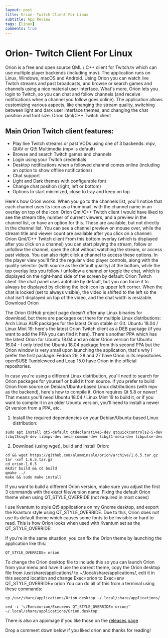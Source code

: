 ```yaml
---
layout: post
title: Orion- Twitch Client For Linux
subtitle: App Review
tags: [linux]
comments: true
---
```


# Orion- Twitch Client For Linux

Orion is a free and open source QML / C++ client for Twitch.tv which can use multiple player backends (including mpv). The application runs on Linux, Windows, macOS and Android. Using Orion you can watch live Twitch streams and past broadcasts, and browse or search games and channels using a nice material user interface. What's more, Orion lets you login to Twitch, so you can chat and follow channels (and receive notifications when a channel you follow goes online). The application allows customizing various aspects, like changing the stream quality, switching between light and dark user interface themes, and changing the chat position and font size.
Orion Qml/C++ Twitch client

## Main Orion Twitch client features:
- Play live Twitch streams or past VODs using one of 3 backends: mpv, QtAV or Qt5 Multimedia (mpv is default)
- Browse and search Twitch games and channels
- Login using your Twitch credentials
- Desktop notifications when a followed channel comes online (including an option to show offline notifications)
- Chat support
- Light and Dark themes with configurable font
- Change chat position (right, left or bottom)
- Options to start minimized, close to tray and keep on top

Here's how Orion works. When you go to the channels list, you'll notice that each channel uses its icon as a thumbnail, with the channel name in an overlay on top of the icon:
Orion Qml/C++ Twitch client
I would have liked to see the stream title, number of current viewers, and a preview in the channel list, or have an option for this. These are available, but not directly in the channel list. You can see a channel preview on mouse over, while the stream title and viewer count are available after you click on a channel:
Orion Qml/C++ Twitch client
From this bottom overlay (which is displayed after you click on a channel) you can start playing the stream, follow or unfollow the channel, open the chat without watching the stream, or access past videos. You can also right click a channel to access these options. In the player view you'll find the regular video player controls, along with the quality selector (with source as the default quality) at the bottom, while the top overlay lets you follow / unfollow a channel or toggle the chat, which is displayed on the right-hand side of the screen by default:
Orion Twitch client
The chat panel uses autohide by default, but you can force it to always be displayed by clicking the lock icon its upper left corner. When the chat is locked (set to always visible), the video is shifted to the left so the chat isn't displayed on top of the video, and the chat width is resizable.
Download Orion

The Orion GitHub project page doesn't offer any Linux binaries for download, but there are packages out there for multiple Linux distributions:
Arch Linux AUR packages for the latest Orion stable or Git.
Ubuntu 18.04 / Linux Mint 19: here's the latest Orion Twitch client as a DEB package (if you want to add the PPA you can find it here). There's another PPA which has the latest Orion for Ubuntu 18.04 and an older Orion version for Ubuntu 16.04 - I only tried the Ubuntu 18.04 package from this second PPA but the Orion window is very small upon launching the application, that's why I prefer the first package.
Fedora 29, 28 and 27 have Orion in its repositories.
openSUSE Tumbleweed and Leap 15.0 have Orion in the official repositories.

In case you're using a different Linux distribution, you'll need to search for Orion packages for yourself or build it from source.
If you prefer to build Orion from source on Debian/Ubuntu-based Linux distributions (with mpv as the backend), here's how to compile it. Orion requires Qt 5.8 or newer! That means you'll need Ubuntu 18.04 / Linux Mint 19 to build it, or if you want to compile it in an older Ubuntu version, you'll need to install a newer Qt version from a PPA, etc.

1. Install the required dependencies on your Debian/Ubuntu-based Linux distribution:
```
sudo apt install qt5-default qtdeclarative5-dev qtquickcontrols2-5-dev libqt5svg5-dev libmpv-dev mesa-common-dev libgl1-mesa-dev libpulse-dev
```
2. Download (using wget), build and install Orion:
```
cd && wget https://github.com/alamminsalo/orion/archive/1.6.5.tar.gz
tar -xvf 1.6.5.tar.gz
cd orion-1.6.5
mkdir build && cd build
qmake ../
make && sudo make install
```
If you want to build a different Orion version, make sure you adjust the first 3 commands with the exact file/version name.
Fixing the default Orion theme when using QT_STYLE_OVERRIDE (not required in most cases)

I use Kvantum to style Qt5 applications on my Gnome desktop, and export the Kvantum style using QT_STYLE_OVERRIDE. Due to this, Orion does not use its default theme which causes some fonts to be invisible or hard to read.
This is how Orion looks when used with Kvantum set as the QT_STYLE_OVERRIDE:


If you're in the same situation, you can fix the Orion theme by launching the application like this:
```
QT_STYLE_OVERRIDE= orion
```
To change the Orion desktop file to include this so you can launch Orion from your menu and have it use the correct theme, copy the Orion desktop file from /usr/share/applications/ to ~/.local/share/applications/, edit it in this second location and change Exec=orion to Exec=env QT_STYLE_OVERRIDE= orion You can do all of this from a terminal using these commands:
```
cp /usr/share/applications/Orion.desktop ~/.local/share/applications/

sed -i 's/Exec=orion/Exec=env QT_STYLE_OVERRIDE= orion/' ~/.local/share/applications/Orion.desktop
```

There is also an appimage if you like those on the [releases page](https://github.com/alamminsalo/orion/releases)

Drop a comment down below if you liked orion and thanks for reading!
